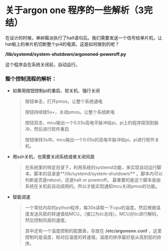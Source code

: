 # 关于argon one 程序的一些解析（3完结）

在设计的时候，单树莓派执行了halt语句后。我们需要发送一个信号给单片机，让hat板上的单片机切断整个pi4的电源。这是如何做到的呢？



**/lib/systemd/system-shutdown/argononed-poweroff.py**

这个程序会在系统关闭前，自动运行。



### 整个控制流程的解析：

* 如果用按钮控制pi的重启、软关机、强行关闭

  > 按钮单击，打开pmos。让整个系统通电
  >
  > 按钮持续按5s+，关闭pmos。让整个系统断电
  >
  > 按钮双击，mcu输出一个0.03s高电平脉冲给pi。pi上的程序探测到脉冲，然后进行软件重启
  >
  > 按钮保持3s中。mcu输出一个0.05s的高电平脉冲给pi。pi进行软件关机。

* 用ssh关机，也需要关闭系统或者关闭风扇

  > 在系统里的特定目录下，利用系统的systemd功能，来实现自动运行脚本。脚本的目录是**/lib/systemd/system-shutdown/** 。脚本内可以判断是否是reboot，还是halt or poweroff。 最重要的是这个脚本是由系统在关机前自动调用的。所以才能实现通知mcu关闭pmos的功能。

* 智能调速

  > 一个常驻内存的python程序，每30s读取一下cpu的温度。然后根据温度发送风扇的转速值给MCU。（接口为iic总线）。MCU对iic进行解码，然后控制风扇的速度。
  >
  > 其中还有一个温度控制的配置表，存放在 **/etc/argonone.conf** ，这里控制的是温度，和对应温度的转速值。温度的排序最好是从高到低的排序。

  







